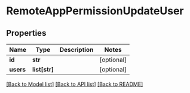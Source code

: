 # RemoteAppPermissionUpdateUser

## Properties
Name | Type | Description | Notes
------------ | ------------- | ------------- | -------------
**id** | **str** |  | [optional] 
**users** | **list[str]** |  | [optional] 

[[Back to Model list]](../README.md#documentation-for-models) [[Back to API list]](../README.md#documentation-for-api-endpoints) [[Back to README]](../README.md)


